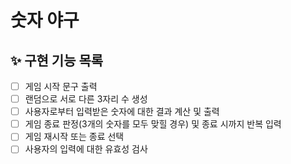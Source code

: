 # 숫자 야구

## ✨ 구현 기능 목록

- [ ] 게임 시작 문구 출력
- [ ] 랜덤으로 서로 다른 3자리 수 생성
- [ ] 사용자로부터 입력받은 숫자에 대한 결과 계산 및 출력
- [ ] 게임 종료 판정(3개의 숫자를 모두 맞힐 경우) 및 종료 시까지 반복 입력
- [ ] 게임 재시작 또는 종료 선택
- [ ] 사용자의 입력에 대한 유효성 검사
